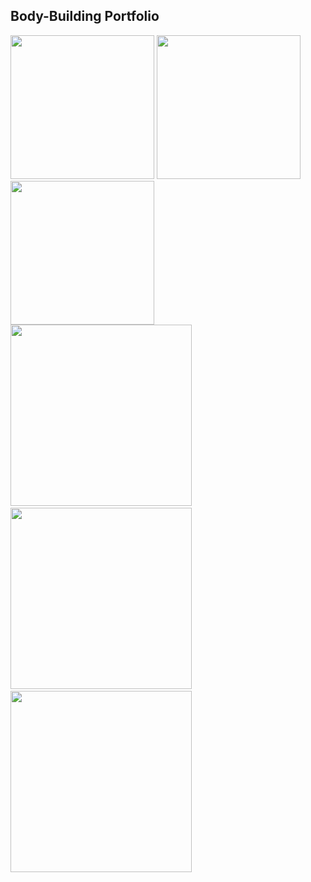 ## Body-Building Portfolio

<img src="https://just-amans-stuff.s3.ap-south-1.amazonaws.com/bodybuilding/May20.jpg" height="230px"/>&nbsp;<img src="https://just-amans-stuff.s3.ap-south-1.amazonaws.com/bodybuilding/Oct18.jpg" height="230px"/>&nbsp;<img src="https://just-amans-stuff.s3.ap-south-1.amazonaws.com/bodybuilding/Apr20-back-1.png" height="230px"/>
<br/>
<img src="https://just-amans-stuff.s3.ap-south-1.amazonaws.com/bodybuilding/Jan20.jpg" height="290px"/>&nbsp;<img src="https://just-amans-stuff.s3.ap-south-1.amazonaws.com/bodybuilding/Apr20.jpg" height="290px"/>&nbsp;<img src="https://just-amans-stuff.s3.ap-south-1.amazonaws.com/bodybuilding/June18.jpg" height="290px"/>
